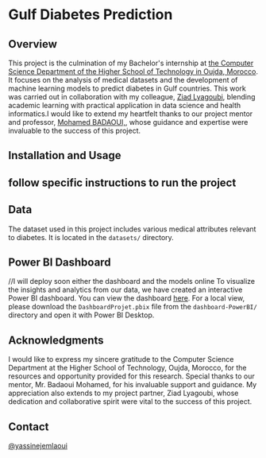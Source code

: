 # Gulf Diabetes Prediction
## Overview
This project is the culmination of my Bachelor's internship at [the Computer Science Department of the Higher School of Technology in Oujda, Morocco](http://esto.ump.ma/). It focuses on the analysis of medical datasets and the development of machine learning models to predict diabetes in Gulf countries. This work was carried out in collaboration with my colleague, [Ziad Lyagoubi](https://www.linkedin.com/in/ziad-lyagoubi-04b5381bb), blending academic learning with practical application in data science and health informatics.I would like to extend my heartfelt thanks to our project mentor and professor, [Mohamed BADAOUI,](https://www.researchgate.net/profile/Badaoui-Mohammed), whose guidance and expertise were invaluable to the success of this project.

## Installation and Usage

## follow specific instructions to run the project


## Data

The dataset used in this project includes various medical attributes relevant to diabetes. It is located in the `datasets/` directory.
## Power BI Dashboard
//I will deploy soon either the dashboard and the models online
To visualize the insights and analytics from our data, we have created an interactive Power BI dashboard. You can view the dashboard [here](link-to-dashboard). For a local view, please download the `DashboardProjet.pbix` file from the `dashboard-PowerBI/` directory and open it with Power BI Desktop.



## Acknowledgments
I would like to express my sincere gratitude to the Computer Science Department at the Higher School of Technology, Oujda, Morocco, for the resources and opportunity provided for this research. Special thanks to our mentor, Mr. Badaoui Mohamed, for his invaluable support and guidance. My appreciation also extends to my project partner, Ziad Lyagoubi, whose dedication and collaborative spirit were vital to the success of this project.

## Contact
[@yassinejemlaoui](https://twitter.com/yassinejemlaoui)
